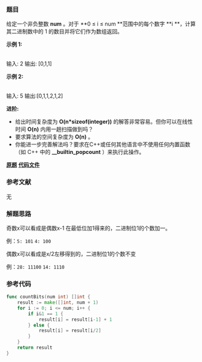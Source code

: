 ### 题目
给定一个非负整数  **num** 。对于  **0 ≤ i ≤ num **范围中的每个数字  **i  **，计算其二进制数中的 1
的数目并将它们作为数组返回。

**示例 1:**


​    
    输入: 2
    输出: [0,1,1]

**示例  2:**


​    
    输入: 5
    输出:[0,1,1,2,1,2]

**进阶:**

  * 给出时间复杂度为 **O(n*sizeof(integer))** 的解答非常容易。但你可以在线性时间 **O(n)** 内用一趟扫描做到吗？
  * 要求算法的空间复杂度为 **O(n)** 。
  * 你能进一步完善解法吗？要求在C++或任何其他语言中不使用任何内置函数（如 C++ 中的  **__builtin_popcount** ）来执行此操作。

 **[原题](https://leetcode-cn.com/problems/counting-bits/)**    **[代码文件](https://github.com/LZH139/leetcode_Go/blob/master/src/DynamicProgramming/medium/CountingBits/CountingBits.go)**


### 参考文献
无

### 解题思路

奇数x可以看成是偶数x-1 在最低位加1得来的，二进制位1的个数加一。

例：`5: 101`  `4: 100`

偶数x可以看成是x/2左移得到的，二进制位1的个数不变

例：`28: 11100` `14: 1110`


### 参考代码

```go
func countBits(num int) []int {
    result := make([]int, num + 1)
    for i := 0; i <= num; i++ {
        if i&1 == 1 {
            result[i] = result[i-1] + 1
        } else {
            result[i] = result[i/2]
        }
    }
    return result
}

```




